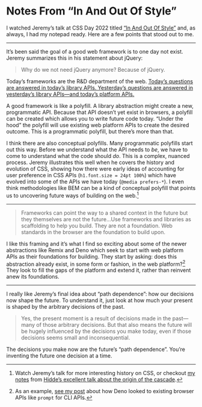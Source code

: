 # Notes From “In And Out Of Style”

I watched Jeremy’s talk at CSS Day 2022 titled [“In And Out Of Style”](https://www.youtube.com/watch?v=CdZZcbZG83o) and, as always, I had my notepad ready. Here are a few points that stood out to me.

---

It’s been said the goal of a good web framework is to one day not exist. Jeremy summarizes this in his statement about jQuery:

> Why do we not need jQuery anymore? Because of jQuery.

Today’s frameworks are the R&D department of the web. [Today’s questions are answered in today’s library APIs. Yesterday’s questions are answered in yesterday’s library APIs—and today’s platform APIs.](https://blog.jim-nielsen.com/2019/yesterdays-questions-answered-in-todays-platform-apis/)

A good framework is like a polyfill. A library abstraction might create a new, programmatic API. Because that API doesn’t yet exist in browsers, a polyfill can be created which allows you to write future code today. “Under the hood” the polyfill will use existing web platform APIs to create the desired outcome. This is a programmatic polyfill, but there’s more than that.

I think there are also conceptual polyfills. Many programmatic polyfills start out this way. Before we understand what the API needs to _be_, we have to come to understand what the code should _do_. This is a complex, nuanced process. Jeremy illustrates this well when he covers the history and evolution of CSS, showing how there were early ideas of accounting for user preference in CSS APIs (`h1.font.size = 24pt 100%`) which have evolved into some of the APIs we have today (`@media prefers-*`). I even think methodologies like BEM can be a kind of conceptual polyfill that points us to uncovering future ways of building on the web.[^1]

---

> Frameworks can point the way to a shared context in the future but they themselves are not the future...Use frameworks and libraries as scaffolding to help you build. They are not a foundation. Web standards in the browser are the foundation to build upon.

I like this framing and it’s what I find so exciting about some of the newer abstractions like Remix and Deno which seek to start with web platform APIs as their foundations for building. They start by asking: does this abstraction already exist, in some form or fashion, in the web platform?[^2] They look to fill the gaps of the platform and extend it, rather than reinvent anew its foundations.

---

I really like Jeremy’s final idea about “path dependence”: how our decisions now shape the future. To understand it, just look at how much your present is shaped by the arbitrary decisions of the past.

> Yes, the present moment is a result of decisions made in the past—many of those arbitrary decisions. But that also means the future will be hugely influenced by the decisions you make today, even if those decisions seems small and inconsequential. 

The decisions you make now are the future’s “path dependence”. You’re inventing the future one decision at a time.

[^1]: Watch Jeremy’s talk for more interesting history on CSS, or checkout [my notes](https://blog.jim-nielsen.com/2021/css-is-in-fact-awesome/) from [Hidde’s excellent talk about the origin of the cascade](https://talks.hiddedevries.nl/2gDDUr).
[^2]: As an example, [see my post](https://blog.jim-nielsen.com/2022/deno-is-webby-pt-2/) about how Deno looked to existing browser APIs like `prompt` for CLI APIs.